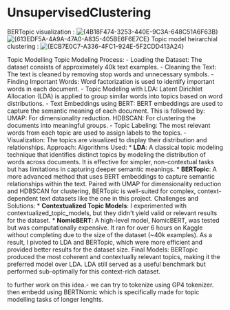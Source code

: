 # UnsupervisedClustering
BERTopic visualization :
![{4B18F474-3253-440E-9C3A-648C51A6F63B}](https://github.com/user-attachments/assets/cc633974-73b4-4caf-8cff-8c9c06d3ccd8)
![{613EDF5A-4A9A-47A0-A835-405BE6F6E7CE}](https://github.com/user-attachments/assets/b9508546-d843-4036-b684-598b880bfe0e)
Topic model heirarchial clustering : ![{ECB7E0C7-A336-4FC1-924E-5F2CDD413A24}](https://github.com/user-attachments/assets/2f0122ee-9827-49c6-8540-a38d7f6f9b49)

Topic Modelling
Topic Modeling Process:
    - Loading the Dataset: The dataset consists of approximately 40k text examples.
    - Cleaning the Text: The text is cleaned by removing stop words and unnecessary symbols.
    - Finding Important Words: Word factorization is used to identify important words in each document.
    - Topic Modeling with LDA: Latent Dirichlet Allocation (LDA) is applied to group similar words into topics based on word distributions.
    - Text Embeddings using BERT: BERT embeddings are used to capture the semantic meaning of each document. This is followed by:
        UMAP: For dimensionality reduction.
        HDBSCAN: For clustering the documents into meaningful groups.
    - Topic Labeling: The most relevant words from each topic are used to assign labels to the topics.
    - Visualization: The topics are visualized to display their distribution and relationships.
Approach:
  Algorithms Used:
    * **LDA**: A classical topic modeling technique that identifies distinct topics by modeling the distribution of words across documents. It is effective for simpler, non-contextual tasks but has limitations in capturing deeper semantic meanings.
    * **BERTopic**: A more advanced method that uses BERT embeddings to capture semantic relationships within the text. Paired with UMAP for dimensionality reduction and HDBSCAN for clustering, BERTopic is well-suited for complex, context-dependent text datasets like the one in this project.
  Challenges and Solutions:
    * **Contextualized Topic Models**: I experimented with contextualized_topic_models, but they didn't yield valid or relevant results for the dataset.
    * **NomicBERT**: A high-level model, NomicBERT, was tested but was computationally expensive. It ran for over 6 hours on Kaggle without completing due to the size of the dataset (~40k examples). As a result, I pivoted to LDA and BERTopic, which were more efficient and provided better results for the dataset size.
    Final Models:
    BERTopic produced the most coherent and contextually relevant topics, making it the preferred model over LDA.
    LDA still served as a useful benchmark but performed sub-optimally for this context-rich dataset.
   

to further work on this idea.- we can try to tokenize using GP4 tokenizer. then embedd using BERTNomic which is specifically made for topic modelling tasks of longer lenghts. 
